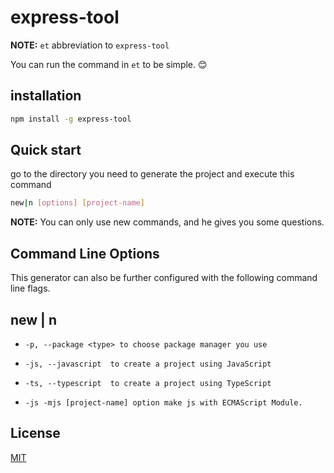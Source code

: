 # express-tool

**NOTE:** `et` abbreviation to `express-tool`

You can run the command in `et` to be simple. 😊

## installation

```sh
npm install -g express-tool
```

## Quick start

go to the directory you need to generate the project and execute this command

```bash
new|n [options] [project-name]
```


**NOTE:** You can only use new commands, and he gives you some questions. 


## Command Line Options

This generator can also be further configured with the following command line flags.

## new | n

-     -p, --package <type> to choose package manager you use
-     -js, --javascript  to create a project using JavaScript
-     -ts, --typescript  to create a project using TypeScript
-     -js -mjs [project-name] option make js with ECMAScript Module.

## License

[MIT](LICENSE.txt)
